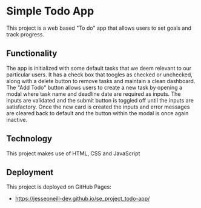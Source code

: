 # Simple Todo App

This project is a web based "To do" app that allows users to set goals and track progress.

## Functionality

The app is initialized with some default tasks that we deem relevant to our particular users. It has a check box that toogles as checked or unchecked, along with a delete button to remove tasks and maintain a clean dashboard. The "Add Todo" button allows users to create a new task by opening a modal where task name and deadline date are required as inputs. The inputs are validated and the submit button is toggled off until the inputs are satisfactory. Once the new card is created the inputs and error messages are cleared back to default and the button within the modal is once again inactive.

## Technology

This project makes use of HTML, CSS and JavaScript

## Deployment

This project is deployed on GitHub Pages:

- https://jesseoneill-dev.github.io/se_project_todo-app/

